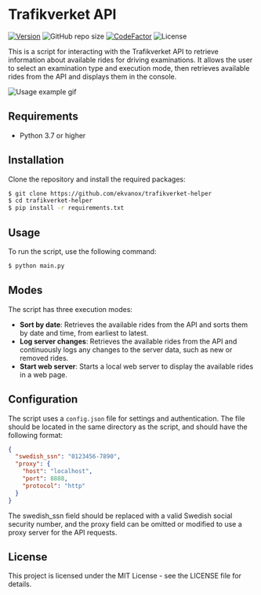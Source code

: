 # Trafikverket API

[![Version](https://img.shields.io/github/v/release/ekvanox/trafikverket-helper)](https://img.shields.io/github/v/release/ekvanox/trafikverket-helper)
![GitHub repo size](https://img.shields.io/github/repo-size/ekvanox/trafikverket-helper)
[![CodeFactor](https://www.codefactor.io/repository/github/ekvanox/trafikverket-helper/badge)](https://www.codefactor.io/repository/github/ekvanox/trafikverket-helper)
![License](https://img.shields.io/github/license/ekvanox/trafikverket-helper)

This is a script for interacting with the Trafikverket API to retrieve information about available rides for driving examinations. It allows the user to select an examination type and execution mode, then retrieves available rides from the API and displays them in the console.

![Usage example gif](https://github.com/ekvanox/trafikverket-helper/images/usage.gif)

## Requirements

- Python 3.7 or higher

## Installation

Clone the repository and install the required packages:

```sh
$ git clone https://github.com/ekvanox/trafikverket-helper
$ cd trafikverket-helper
$ pip install -r requirements.txt
```

## Usage

To run the script, use the following command:

```sh
$ python main.py
```

## Modes

The script has three execution modes:

- **Sort by date**: Retrieves the available rides from the API and sorts them by date and time, from earliest to latest.
- **Log server changes**: Retrieves the available rides from the API and continuously logs any changes to the server data, such as new or removed rides.
- **Start web server**: Starts a local web server to display the available rides in a web page.

## Configuration

The script uses a `config.json` file for settings and authentication. The file should be located in the same directory as the script, and should have the following format:

```json
{
  "swedish_ssn": "0123456-7890",
  "proxy": {
    "host": "localhost",
    "port": 8888,
    "protocol": "http"
  }
}
```

The swedish_ssn field should be replaced with a valid Swedish social security number, and the proxy field can be omitted or modified to use a proxy server for the API requests.

## License

This project is licensed under the MIT License - see the LICENSE file for details.
